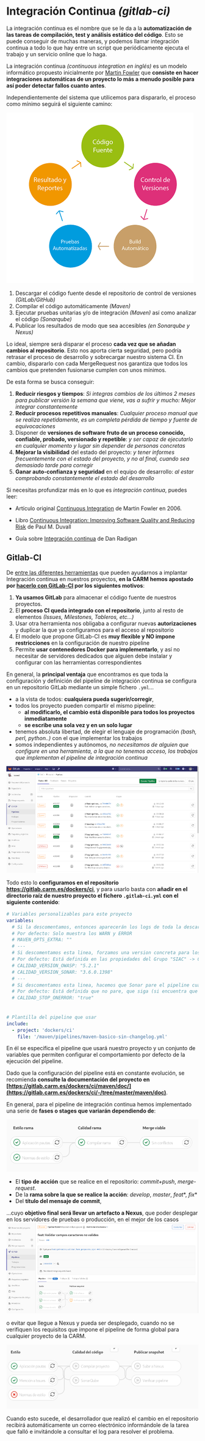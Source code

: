 
# Integración Continua *(gitlab-ci)*

La integración continua es el nombre que se le da a la 
**automatización de las tareas de compilación, test y análisis estático del código**. 
Esto se puede conseguir de muchas maneras, y podemos llamar integración continua a todo lo que hay entre un script que periódicamente ejecuta el trabajo y un servicio online que lo haga.

La integración continua *(continuous integration en inglés)* 
es un modelo informático propuesto inicialmente por 
[Martin Fowler](https://martinfowler.com/articles/continuousIntegration.html) que **consiste 
en hacer integraciones automáticas de un proyecto 
lo más a menudo posible para así poder detectar fallos cuanto antes**. 

Independientemente del sistema que utilicemos para dispararlo,
el proceso como mínimo seguirá el siguiente camino:

![Esquema global](imagenes/GuiaCI-001.png)


1. Descargar el código fuente desde el repositorio de control de versiones *(GitLab/GitHub)*
2. Compilar el código automáticamente *(Maven)*
3. Ejecutar pruebas unitarias y/o de integración *(Maven)* así como analizar el código *(Sonarqube)*
4. Publicar los resultados de modo que sea accesibles *(en Sonarqube y Nexus)*


Lo ideal, siempre será disparar el proceso
**cada vez que se añadan cambios al repositorio**.
Esto nos aporta cierta seguridad, pero podría retrasar el proceso de desarrollo y sobrecargar nuestro sistema CI.
En cambio, dispararlo con cada MergeRequest nos garantiza que todos los cambios que pretenden 
fusionarse cumplen con unos mínimos.

De esta forma se busca conseguir:

1. **Reducir riesgos y tiempos**: *Si integras cambios de los últimos 2 meses para publicar versión la semana que viene, vas a sufrir y mucho: Mejor integrar constantemente*
2. **Reducir procesos repetitivos manuales**: *Cualquier proceso manual que se realiza repetidamente, es un completa pérdida de tiempo y fuente de equivocaciones*
3. Disponer de **versiones de software fruto de un proceso conocido, confiable, probado, versionado y repetible**: *y ser capaz de ejecutarlo en cualquier momento y lugar sin depender de personas concretas*
4. **Mejorar la visibilidad** del estado del proyecto: *y tener informes frecuentemente con el estado del proyecto, y no al final, cuando sea demasiado tarde para corregir*
5. **Ganar auto-confianza y seguridad** en el equipo de desarrollo: *al estar comprobando constantemente el estado del desarrollo*


Si necesitas profundizar más en lo que es *integración continua*, puedes leer:

* Artículo original [Continuous Integration](https://martinfowler.com/articles/continuousIntegration.html) de Martin Fowler en 2006.

* Libro [Continuous Integration: Improving Software Quality and Reducing Risk](https://www.amazon.es/Continuous-Integration-Improving-Software-Signature/dp/0321336380) de Paul M. Duvall

* Guía sobre [Integración continua](https://www.atlassian.com/es/agile/software-development/continuous-integration) de Dan Radigan



## Gitlab-CI

De [entre las diferentes herramientas](https://medium.com/@ricardocastellanos_13596/mejores-herramientas-de-integraci%C3%B3n-continua-para-desarrollo-de-aplicaciones-m%C3%B3viles-46b88a52a2df)
que pueden ayudarnos a implantar Integración continua en nuestros proyectos,
**en la CARM hemos apostado por 
[hacerlo con GitLab-CI](https://docs.gitlab.com/ee/ci/) 
por los siguientes motivos**:

1. **Ya usamos GitLab** para almacenar el código fuente de nuestros proyectos.
2. El **proceso CI queda integrado con el repositorio**, junto al resto de elementos *(Issues, Milestones, Tableros, etc...)*
3. Usar otra herramienta nos obligaba a configurar nuevas **autorizaciones** y duplicar la que ya configuramos para el acceso al repositorio
4. El modelo que propone GitLab-CI es **muy flexible y NO impone restricciones** en la configuración de nuestro pipeline
5. Permite **usar contenedores Docker para implementarlo**, y así no necesitar de servidores dedicados que alguien debe instalar y configurar con las herramientas correspondientes

En general, la **principal ventaja** que encontramos es que toda la configuración y definición del pipeline de integración continua se configura en un repositorio GitLab mediante un simple fichero ```.yml```...

* a la vista de todos: **cualquiera pueda sugerir/corregir**,
* todos los proyecto pueden compartir el mismo pipeline: 
	* **al modificarlo, el cambio está disponible para todos los proyectos inmediatamente**
	* **se escribe una sola vez y en un solo lugar**
* tenemos absoluta libertad, de elegir el lenguaje de programación *(bash, perl, python..)* con el que implementar los trabajos
* somos independientes y autónomos, *no necesitamos de alguien que configure en una herramienta, a la que no tenemos acceso, los trabajos que implementan el pipeline de integración continua*

![GitLab-CI](imagenes/GuiaIC-001.png)

Todo esto lo **configuramos en el repositorio https://gitlab.carm.es/dockers/ci**, y para usarlo basta con **añadir en el directorio raíz de nuestro proyecto el fichero ```.gitlab-ci.yml``` con el siguiente contenido**:

```yaml
# Variables personalizables para este proyecto
variables:
  # Si la descomentamos, entonces aparecerán los logs de toda la descarga de artefactos
  # Por defecto: Solo muestra los WARN y ERROR
  # MAVEN_OPTS_EXTRA: ""
  # ---
  # Si descomentamos esta linea, forzamos una version concreta para los plugins de OWASP y SONAR
  # Por defecto: Está definida en las propiedades del Grupo "SIAC" -> CI/CD Settings
  # CALIDAD_VERSION_OWASP: "5.2.1"
  # CALIDAD_VERSION_SONAR: "3.6.0.1398"
  # ---
  # Si descomentamos esta linea, hacemos que Sonar pare el pipeline cuando encuentre errores (bugs en las librerías)
  # Por defecto: Está definida que no pare, que siga (si encuentra que la versión del common-lang tienen errores)
  # CALIDAD_STOP_ONERROR: "true"


# Plantilla del pipeline que usar
include:
  - project: 'dockers/ci'
    file: '/maven/pipelines/maven-basico-sin-changelog.yml'
```

En él se especifica el pipeline que usará nuestro proyecto y un conjunto de variables que permiten configurar el comportamiento por defecto de la ejecución del pipeline.

Dado que la configuración del pipeline está en constante evolución, se recomienda **consulte la documentación del proyecto en [https://gitlab.carm.es/dockers/ci/maven/doc/](https://gitlab.carm.es/dockers/ci/-/tree/master/maven/doc)**.

En general, para el pipeline de integración continua hemos implementado una serie de **fases o stages que variarán dependiendo de**:

![Ejemplo](imagenes/GuiaIC-003.png)

* El **tipo de acción** que se realice en el repositorio: *commit+push*, *merge-request*.
* De la **rama sobre la que se realice la acción**: *develop*, *master*, *feat**, *fix**
* Del **título del mensaje de commit**,

...cuyo **objetivo final será llevar un artefacto a Nexus**, que poder desplegar en los servidores de pruebas o producción, en el mejor de los casos 
![Job passed](imagenes/GuiaIC-002.png)

o evitar que llegue a Nexus y pueda ser desplegado, cuando no se verifiquen los requisitos que impone el pipeline de forma global para cualquier proyecto de la CARM.

![Job Failed](imagenes/GuiaIC-004.png)

Cuando esto sucede, el desarrollador que realizó el cambio en el repositorio recibirá automáticamente un correo electrónico informándole de la tarea que falló e invitándole a consultar el log para resolver el problema.
